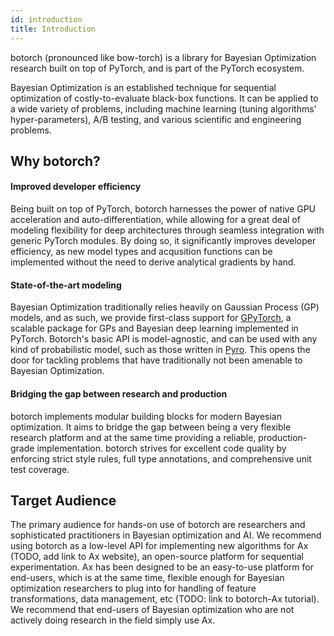 ```yaml
---
id: introduction
title: Introduction
---
```



botorch (pronounced like bow-torch) is a library for Bayesian
Optimization research built on top of PyTorch, and is part of the PyTorch
ecosystem.

Bayesian Optimization is an established technique for sequential optimization
of costly-to-evaluate black-box functions. It can be applied to a wide variety
of problems, including machine learning (tuning algorithms' hyper-parameters),
A/B testing, and various scientific and engineering problems.

## Why botorch?

#### Improved developer efficiency
Being built on top of PyTorch, botorch harnesses the power of native GPU
acceleration and auto-differentiation, while allowing for a great deal of modeling flexibility
for deep architectures through seamless integration with generic PyTorch modules.
By doing so, it significantly improves developer efficiency, as new model types and acqusition functions can be implemented without the need to derive analytical gradients by hand.

#### State-of-the-art modeling
Bayesian Optimization traditionally relies heavily on Gaussian Process (GP)
models, and as such, we provide first-class support for [GPyTorch](https://gpytorch.ai/),
a scalable package for GPs and Bayesian deep learning implemented in PyTorch.
Botorch's basic API is model-agnostic, and can be used with any kind of probabilistic model,
such as those written in [Pyro](http://pyro.ai/).  This opens the door for tackling problems that have traditionally not been
amenable to Bayesian Optimization.

#### Bridging the gap between research and production
botorch implements modular building blocks for modern Bayesian optimization.
It aims to bridge the gap between being a very flexible
research platform and at the same time providing a reliable, production-grade
implementation. botorch strives for excellent code quality by enforcing
strict style rules, full type annotations, and comprehensive unit test coverage.

## Target Audience
The primary audience for hands-on use of botorch are researchers and
sophisticated practitioners in Bayesian optimization and AI.
We recommend using botorch as a low-level API for implementing new algorithms for Ax (TODO, add link to Ax website), an open-source platform for sequential experimentation.  Ax has been designed to be an easy-to-use platform for end-users, which is at the same time, flexible enough for Bayesian optimization researchers to plug into for handling of feature transformations, data management, etc (TODO: link to botorch-Ax tutorial).  We recommend that end-users of Bayesian optimization who are not actively doing research in the field simply use Ax.